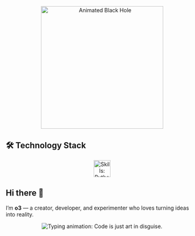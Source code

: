 <p align="center">
  <img src="https://c.tenor.com/zm4ghF49WX8AAAAd/tenor.gif" alt="Animated Black Hole" width="320" height="320" />
</p>

## 🛠️ Technology Stack

<p align="center">
	<img src="https://skillicons.dev/icons?i=python,html,css,js,linux,docker" height="44" alt="Skills: Python, HTML, CSS, JS, Linux, Docker" />
</p>



## Hi there 👋

I’m **o3** — a creator, developer, and experimenter who loves turning ideas into reality.


<p align="center">
  <img src="https://readme-typing-svg.demolab.com?font=Fira+Code&size=18&pause=1000&color=F7F7F7&center=true&vCenter=true&width=435&lines=Code+is+just+art+in+disguise." alt="Typing animation: Code is just art in disguise." />
</p>
